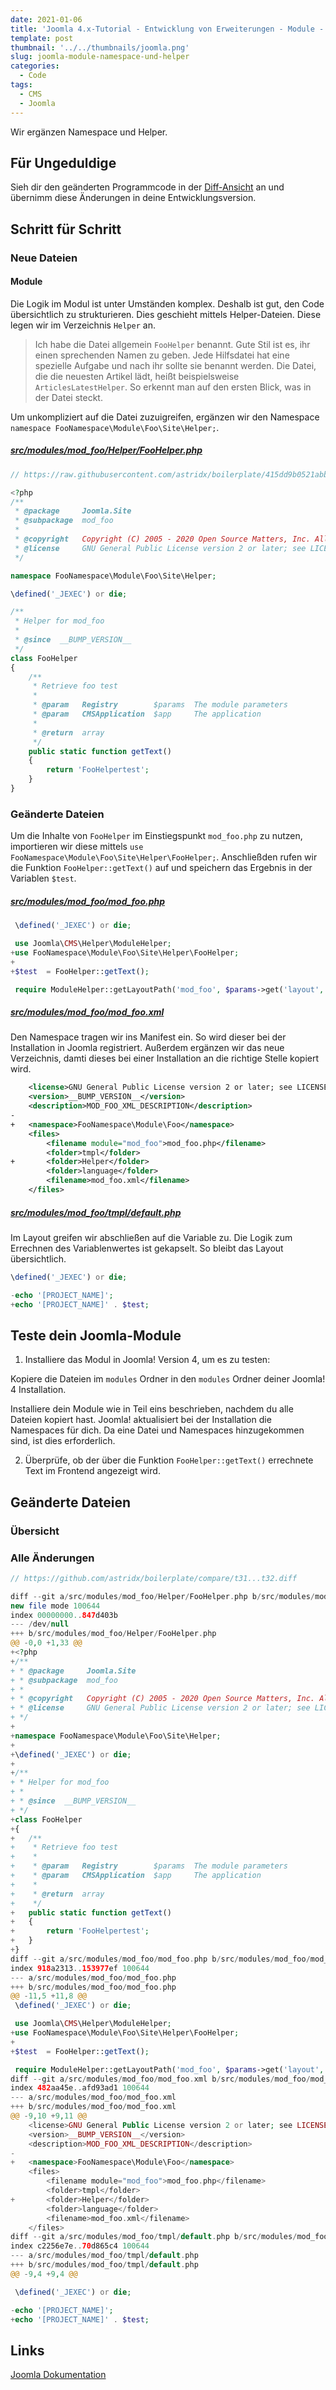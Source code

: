 ```yaml
---
date: 2021-01-06
title: 'Joomla 4.x-Tutorial - Entwicklung von Erweiterungen - Module - Namespace und Helper'
template: post
thumbnail: '../../thumbnails/joomla.png'
slug: joomla-module-namespace-und-helper
categories:
  - Code
tags:
  - CMS
  - Joomla
---
```


Wir ergänzen Namespace und Helper.

## Für Ungeduldige

Sieh dir den geänderten Programmcode in der [Diff-Ansicht](https://github.com/astridx/boilerplate/compare/t31...t32) an und übernimm diese Änderungen in deine Entwicklungsversion.

## Schritt für Schritt

### Neue Dateien

#### Module

Die Logik im Modul ist unter Umständen komplex. Deshalb ist gut, den Code übersichtlich zu strukturieren. Dies geschieht mittels Helper-Dateien. Diese legen wir im Verzeichnis `Helper` an.

> Ich habe die Datei allgemein `FooHelper` benannt. Gute Stil ist es, ihr einen sprechenden Namen zu geben. Jede Hilfsdatei hat eine spezielle Aufgabe und nach ihr sollte sie benannt werden. Die Datei, die die neuesten Artikel lädt, heißt beispielsweise `ArticlesLatestHelper`. So erkennt man auf den ersten Blick, was in der Datei steckt.

Um unkompliziert auf die Datei zuzuigreifen, ergänzen wir den Namespace `namespace FooNamespace\Module\Foo\Site\Helper;`.

##### [src/modules/mod_foo/Helper/FooHelper.php](https://github.com/astridx/boilerplate/blob/13117ebddfc12db184cd96f3f4db1c794bfa735b/src/modules/mod_foo/Helper/FooHelper.php)

```php
// https://raw.githubusercontent.com/astridx/boilerplate/415dd9b0521abb3e2626309d595c80d2cafb8f30/src/modules/mod_foo/Helper/FooHelper.php

<?php
/**
 * @package     Joomla.Site
 * @subpackage  mod_foo
 *
 * @copyright   Copyright (C) 2005 - 2020 Open Source Matters, Inc. All rights reserved.
 * @license     GNU General Public License version 2 or later; see LICENSE.txt
 */

namespace FooNamespace\Module\Foo\Site\Helper;

\defined('_JEXEC') or die;

/**
 * Helper for mod_foo
 *
 * @since  __BUMP_VERSION__
 */
class FooHelper
{
	/**
	 * Retrieve foo test
	 *
	 * @param   Registry        $params  The module parameters
	 * @param   CMSApplication  $app     The application
	 *
	 * @return  array
	 */
	public static function getText()
	{
		return 'FooHelpertest';
	}
}

```

### Geänderte Dateien

Um die Inhalte von `FooHelper` im Einstiegspunkt `mod_foo.php` zu nutzen, importieren wir diese mittels `use FooNamespace\Module\Foo\Site\Helper\FooHelper;`. Anschließden rufen wir die Funktion `FooHelper::getText()` auf und speichern das Ergebnis in der Variablen `$test`.

##### [src/modules/mod_foo/mod_foo.php](https://github.com/astridx/boilerplate/blob/13117ebddfc12db184cd96f3f4db1c794bfa735b/src/modules/mod_foo/mod_foo.php)

```php {diff}
 \defined('_JEXEC') or die;

 use Joomla\CMS\Helper\ModuleHelper;
+use FooNamespace\Module\Foo\Site\Helper\FooHelper;
+
+$test  = FooHelper::getText();

 require ModuleHelper::getLayoutPath('mod_foo', $params->get('layout', 'default'));
```

##### [src/modules/mod_foo/mod_foo.xml](https://github.com/astridx/boilerplate/blob/13117ebddfc12db184cd96f3f4db1c794bfa735b/src/modules/mod_foo/mod_foo.xml)

Den Namespace tragen wir ins Manifest ein. So wird dieser bei der Installation in Joomla registriert. Außerdem ergänzen wir das neue Verzeichnis, damti dieses bei einer Installation an die richtige Stelle kopiert wird.

```xml {diff}
 	<license>GNU General Public License version 2 or later; see LICENSE.txt</license>
 	<version>__BUMP_VERSION__</version>
 	<description>MOD_FOO_XML_DESCRIPTION</description>
-
+	<namespace>FooNamespace\Module\Foo</namespace>
 	<files>
 		<filename module="mod_foo">mod_foo.php</filename>
 		<folder>tmpl</folder>
+		<folder>Helper</folder>
 		<folder>language</folder>
 		<filename>mod_foo.xml</filename>
 	</files>

```

##### [src/modules/mod_foo/tmpl/default.php](https://github.com/astridx/boilerplate/blob/13117ebddfc12db184cd96f3f4db1c794bfa735b/src/modules/mod_foo/tmpl/default.php)

Im Layout greifen wir abschließen auf die Variable zu. Die Logik zum Errechnen des Variablenwertes ist gekapselt. So bleibt das Layout übersichtlich.

```php {diff}
\defined('_JEXEC') or die;

-echo '[PROJECT_NAME]';
+echo '[PROJECT_NAME]' . $test;
```

## Teste dein Joomla-Module

1. Installiere das Modul in Joomla! Version 4, um es zu testen:

Kopiere die Dateien im `modules` Ordner in den `modules` Ordner deiner Joomla! 4 Installation.

Installiere dein Module wie in Teil eins beschrieben, nachdem du alle Dateien kopiert hast. Joomla! aktualisiert bei der Installation die Namespaces für dich. Da eine Datei und Namespaces hinzugekommen sind, ist dies erforderlich.

2. Überprüfe, ob der über die Funktion `FooHelper::getText()` errechnete Text im Frontend angezeigt wird.

## Geänderte Dateien

### Übersicht

### Alle Änderungen

```php {diff}
// https://github.com/astridx/boilerplate/compare/t31...t32.diff

diff --git a/src/modules/mod_foo/Helper/FooHelper.php b/src/modules/mod_foo/Helper/FooHelper.php
new file mode 100644
index 00000000..847d403b
--- /dev/null
+++ b/src/modules/mod_foo/Helper/FooHelper.php
@@ -0,0 +1,33 @@
+<?php
+/**
+ * @package     Joomla.Site
+ * @subpackage  mod_foo
+ *
+ * @copyright   Copyright (C) 2005 - 2020 Open Source Matters, Inc. All rights reserved.
+ * @license     GNU General Public License version 2 or later; see LICENSE.txt
+ */
+
+namespace FooNamespace\Module\Foo\Site\Helper;
+
+\defined('_JEXEC') or die;
+
+/**
+ * Helper for mod_foo
+ *
+ * @since  __BUMP_VERSION__
+ */
+class FooHelper
+{
+	/**
+	 * Retrieve foo test
+	 *
+	 * @param   Registry        $params  The module parameters
+	 * @param   CMSApplication  $app     The application
+	 *
+	 * @return  array
+	 */
+	public static function getText()
+	{
+		return 'FooHelpertest';
+	}
+}
diff --git a/src/modules/mod_foo/mod_foo.php b/src/modules/mod_foo/mod_foo.php
index 918a2313..153977ef 100644
--- a/src/modules/mod_foo/mod_foo.php
+++ b/src/modules/mod_foo/mod_foo.php
@@ -11,5 +11,8 @@
 \defined('_JEXEC') or die;

 use Joomla\CMS\Helper\ModuleHelper;
+use FooNamespace\Module\Foo\Site\Helper\FooHelper;
+
+$test  = FooHelper::getText();

 require ModuleHelper::getLayoutPath('mod_foo', $params->get('layout', 'default'));
diff --git a/src/modules/mod_foo/mod_foo.xml b/src/modules/mod_foo/mod_foo.xml
index 482aa45e..afd93ad1 100644
--- a/src/modules/mod_foo/mod_foo.xml
+++ b/src/modules/mod_foo/mod_foo.xml
@@ -9,10 +9,11 @@
 	<license>GNU General Public License version 2 or later; see LICENSE.txt</license>
 	<version>__BUMP_VERSION__</version>
 	<description>MOD_FOO_XML_DESCRIPTION</description>
-
+	<namespace>FooNamespace\Module\Foo</namespace>
 	<files>
 		<filename module="mod_foo">mod_foo.php</filename>
 		<folder>tmpl</folder>
+		<folder>Helper</folder>
 		<folder>language</folder>
 		<filename>mod_foo.xml</filename>
 	</files>
diff --git a/src/modules/mod_foo/tmpl/default.php b/src/modules/mod_foo/tmpl/default.php
index c2256e7e..70d865c4 100644
--- a/src/modules/mod_foo/tmpl/default.php
+++ b/src/modules/mod_foo/tmpl/default.php
@@ -9,4 +9,4 @@

 \defined('_JEXEC') or die;

-echo '[PROJECT_NAME]';
+echo '[PROJECT_NAME]' . $test;

```

## Links

[Joomla Dokumentation](https://docs.joomla.org/J4.x:Creating_a_Simple_Module/de)
